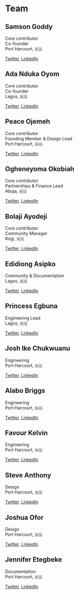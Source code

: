 # Team

## Samson Goddy

Core contributor  
Co-founder  
Port Harcourt, 🇳🇬

[Twitter](https://twitter.com/Samson_Goddy), [LinkedIn](https://www.linkedin.com/in/samsongoddy)

## Ada Nduka Oyom

Core contributor  
Co-founder  
Lagos, 🇳🇬

[Twitter](https://twitter.com/Kolokodess), [LinkedIn](https://www.linkedin.com/in/ada-nduka-oyom)

## Peace Ojemeh

Core contributor  
Founding Member & Design Lead  
Port Harcourt, 🇳🇬

[Twitter](https://twitter.com/Peace_Ojemeh), [LinkedIn](https://www.linkedin.com/in/peace-ojemeh-0b5bb2151)

## Ogheneyoma Okobiah

Core contributor  
Partnerships & Finance Lead  
Abuja, 🇳🇬

[Twitter](https://twitter.com/yomdroid), [LinkedIn](https://www.linkedin.com/in/ogheneyoma-okobiah)

## Bolaji Ayodeji

Core contributor  
Community Manager  
Kogi, 🇳🇬

[Twitter](https://twitter.com/iambolajiayo), [LinkedIn](https://www.linkedin.com/in/iambolajiayo)

## Edidiong Asipko

Community & Documentation  
Lagos, 🇳🇬

[Twitter](https://twitter.com/Didicodes), [LinkedIn](https://www.linkedin.com/in/edidiong-asikpo-2b792a147)

## Princess Egbuna

Engineering Lead  
Lagos, 🇳🇬

[Twitter](https://twitter.com/PrincesOluebube), [LinkedIn](https://www.linkedin.com/in/egbunaoluebubeprincess)

## Josh Ike Chukwuanu

Engineering  
Port Harcourt, 🇳🇬

[Twitter](https://twitter.com/IkeChukwuanu), [LinkedIn](https://www.linkedin.com/in/chukwuanu)

## Alabo Briggs

Engineering  
Port Harcourt, 🇳🇬

[Twitter](https://twitter.com/alabobriggs_), [LinkedIn](https://www.linkedin.com/in/alabo-briggs-31744a161)

## Favour Kelvin

Engineering  
Port Harcourt, 🇳🇬

[Twitter](https://twitter.com/Fakela6), [LinkedIn](https://www.linkedin.com/in/favour-kelvin)

## Steve Anthony

Design  
Port Harcourt, 🇳🇬

[Twitter](https://twitter.com/steveanthny), [LinkedIn](https://www.linkedin.com/in/stephenokonkwo)

## Joshua Ofor

Design  
Port Harcourt, 🇳🇬

[Twitter](https://twitter.com/theman_ofor), [LinkedIn](https://www.linkedin.com/in/ofor)

## Jennifer Etegbeke

Documentation  
Port Harcourt, 🇳🇬

[Twitter](https://twitter.com/jen_duix), [LinkedIn](https://www.linkedin.com/in/jennifer-oro-oghene-etegbeke-9b3a4b188)


